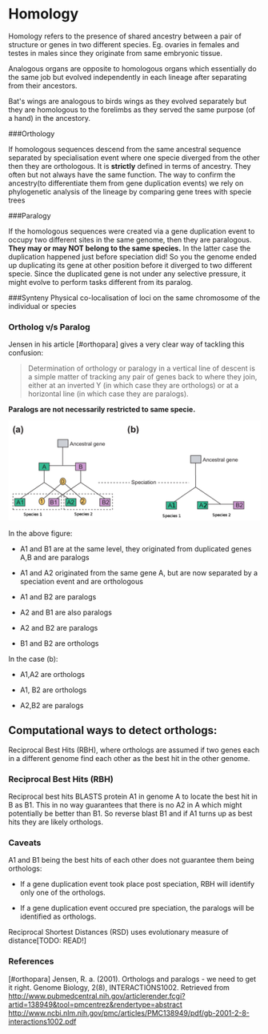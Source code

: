 Homology
========
Homology refers to the presence of shared ancestry between a pair of structure or genes in two different species. Eg. ovaries in females and testes in males since they originate from same embryonic tissue.

Analogous organs are opposite to homologous organs which essentially do the same job but evolved 
independently in each lineage after separating from their ancestors.

Bat's wings are analogous to birds wings as they evolved separately but they are homologous to the forelimbs as they served the same purpose (of a hand) in the ancestory.

###Orthology

If homologous sequences descend from the same ancestral sequence separated by specialisation event where one specie diverged from the other  then they are orthologous. It is **strictly** defined in terms of ancestry. They often but not always have the same function. The way to confirm the ancestry(to differentiate them from gene duplication events) we rely on phylogenetic analysis of the lineage by comparing gene trees with specie trees


###Paralogy

If the homologous sequences were created via a gene duplication event to occupy two different sites in the same genome, then they are paralogous. **They may or may NOT belong to the same species.**
In the latter case the duplication happened just before speciation did! So you the genome ended up duplicating its gene at other position before it diverged to two different specie. Since the duplicated gene is not under any selective pressure, it might evolve to perform tasks different from its paralog.


###Synteny 
Physical co-localisation of loci on the same chromosome of the individual or species

### Ortholog v/s Paralog

Jensen in his article [#orthopara] gives a very clear way of tackling this confusion:
> Determination of orthology or paralogy in a vertical line of descent is a simple matter of tracking any pair of genes back to where they join, either at an inverted Y (in which case they are orthologs) or at a horizontal line (in which case they are paralogs).

**Paralogs are not necessarily restricted to same specie.**

![orthop](./orthopara.png)

In the above figure:

+ A1 and B1 are at the same level, they originated from duplicated genes A,B and are paralogs

+ A1 and A2 originated from the same gene A, but are now separated by a speciation event and are orthologous

+ A1 and B2 are paralogs

+ A2 and B1 are also paralogs

+ A2 and B2 are paralogs

+ B1 and B2 are orthologs


In the case (b):

+ A1,A2 are orthologs

+ A1, B2 are orthologs

+ A2,B2 are paralogs


## Computational ways to detect orthologs:

Reciprocal Best Hits (RBH), where orthologs are assumed if two genes each in a different genome find each other as the best hit in the other genome.

### Reciprocal Best Hits (RBH)

Reciprocal best hits BLASTS protein A1 in genome A to locate the best hit in B as B1. This in no way guarantees that there is no A2 in A which might potentially be better than B1. So reverse blast B1 and if A1 turns up as best hits they are likely orthologs.


### Caveats
A1 and B1 being the best hits of each other does not guarantee them being orthologs: 

+ If a gene duplication event took place post speciation, RBH will identify only one of the orthologs.

+ If a gene duplication event occured pre speciation, the paralogs will be identified as orthologs.





Reciprocal Shortest Distances (RSD) uses evolutionary measure of distance[TODO: READ!]

 

### References
[#orthopara] Jensen, R. a. (2001). Orthologs and paralogs - we need to get it right. Genome Biology, 2(8), INTERACTIONS1002. Retrieved from http://www.pubmedcentral.nih.gov/articlerender.fcgi?artid=138949&tool=pmcentrez&rendertype=abstract http://www.ncbi.nlm.nih.gov/pmc/articles/PMC138949/pdf/gb-2001-2-8-interactions1002.pdf





